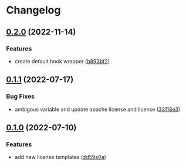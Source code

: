 # Changelog

## [0.2.0](https://github.com/robcxyz/tackle-license/compare/v0.1.1...v0.2.0) (2022-11-14)


### Features

* create default hook wrapper ([b893bf2](https://github.com/robcxyz/tackle-license/commit/b893bf2cf8f460f25818cd543e7eaabffc466ff6))

## [0.1.1](https://github.com/robcxyz/tackle-license/compare/v0.1.0...v0.1.1) (2022-07-17)


### Bug Fixes

* ambigous variable and update apache license and license ([33118e3](https://github.com/robcxyz/tackle-license/commit/33118e3bc376caeaed9ff8362dc09189ec103559))



## [0.1.0](https://github.com/robcxyz/tackle-license/compare/dd59a0ad7749015b3a2b3015c064dea9393333eb...v0.1.0) (2022-07-10)


### Features

* add new license templates ([dd59a0a](https://github.com/robcxyz/tackle-license/commit/dd59a0ad7749015b3a2b3015c064dea9393333eb))
